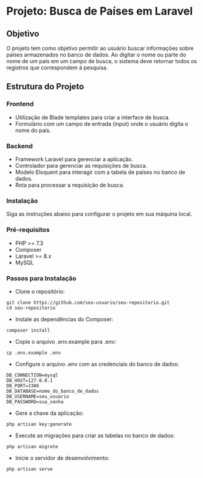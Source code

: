 # Projeto: Busca de Países em Laravel

## Objetivo

O projeto tem como objetivo permitir ao usuário buscar informações sobre países armazenados no banco de dados. Ao digitar o nome ou parte do nome de um país em um campo de busca, o sistema deve retornar todos os registros que correspondem à pesquisa.

## Estrutura do Projeto

### Frontend

* Utilização de Blade templates para criar a interface de busca.
* Formulário com um campo de entrada (input) onde o usuário digita o nome do país.

### Backend

* Framework Laravel para gerenciar a aplicação.
* Controlador para gerenciar as requisições de busca.
* Modelo Eloquent para interagir com a tabela de países no banco de dados.
* Rota para processar a requisição de busca.

### Instalação

Siga as instruções abaixo para configurar o projeto em sua máquina local.

### Pré-requisitos

* PHP >= 7.3
* Composer
* Laravel >= 8.x
* MySQL

### Passos para Instalação

* Clone o repositório:

```
git clone https://github.com/seu-usuario/seu-repositorio.git
cd seu-repositorio
```

* Instale as dependências do Composer:

```
composer install
```

* Copie o arquivo .env.example para .env:

```
cp .env.example .env
```

* Configure o arquivo .env com as credenciais do banco de dados:

```
DB_CONNECTION=mysql
DB_HOST=127.0.0.1
DB_PORT=3306
DB_DATABASE=nome_do_banco_de_dados
DB_USERNAME=seu_usuario
DB_PASSWORD=sua_senha
```

* Gere a chave da aplicação:

``` 
php artisan key:generate
```

* Execute as migrações para criar as tabelas no banco de dados:

```
php artisan migrate
```

* Inicie o servidor de desenvolvimento:

```
php artisan serve
```

